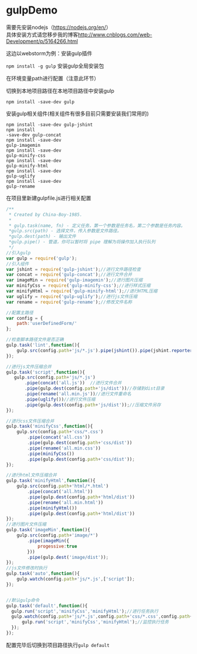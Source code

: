 # gulpDemo
需要先安装nodejs（<a href="https://nodejs.org/en/">https://nodejs.org/en/</a>）</br>
具体安装方式请您移步我的博客<a href="http://www.cnblogs.com/web-Development/p/5164266.html">http://www.cnblogs.com/web-Development/p/5164266.html</a></br>

这边以webstorm为例：安装gulp插件</br>

<code>npm install -g gulp</code>  安装gulp全局安装包</br>

在环境变量path进行配置（注意此环节）</br>

切换到本地项目路径在本地项目路径中安装gulp</br>

<code>npm install -save-dev gulp</code></br>

安装gulp相关组件(相关组件有很多目前只需要安装我们常用的)</br>

<code>npm install -save-dev gulp-jshint</code></br>
<code>npm install -save-dev gulp-concat</code></br>
<code>npm install -save-dev gulp-imagemin</code></br>
<code>npm install -save-dev gulp-minify-css</code></br>
<code>npm install -save-dev gulp-minify-html</code></br>
<code>npm install -save-dev gulp-uglify</code></br>
<code>npm install -save-dev gulp-rename</code></br>

在项目里新建gulpfile.js进行相关配置

``` js
/**
 * Created by China-Boy-1985.
 *
 * gulp.task(name, fn) - 定义任务，第一个参数是任务名，第二个参数是任务内容。
 *gulp.src(path) - 选择文件，传入参数是文件路径。
 *gulp.dest(path) - 输出文件
 *gulp.pipe() - 管道，你可以暂时将 pipe 理解为将操作加入执行队列
 */
//引入gulp
var gulp = require('gulp');
//引入组件
var jshint = require('gulp-jshint');//进行文件路径检查
var concat = require('gulp-concat');//进行文件合并
var imageMin = require('gulp-imagemin');//进行图片压缩
var minifyCss = require('gulp-minify-css');//进行样式压缩
var minifyHtml = require('gulp-minify-html');//进行HTML压缩
var uglify = require('gulp-uglify');//进行js文件压缩
var rename = require('gulp-rename');//修改文件名称

//配置主路径
var config = {
    path:'userDefinedForm/'
};

//检查脚本路径文件是否正确
gulp.task('lint',function(){
    gulp.src(config.path+'js/*.js').pipe(jshint()).pipe(jshint.reporter('default'));
});

//进行js文件压缩合并
gulp.task('script',function(){
   gulp.src(config.path+'js/*.js')
       .pipe(concat('all.js'))  //进行文件合并
       .pipe(gulp.dest(config.path+'js/dist'))//存储到dist目录
       .pipe(rename('all.min.js'))//进行文件重命名
       .pipe(uglify())//进行文件压缩
       .pipe(gulp.dest(config.path+'js/dist'));//压缩文件另存
});

//进行css文件压缩合并
gulp.task('minifyCss',function(){
    gulp.src(config.path+'css/*.css')
        .pipe(concat('all.css'))
        .pipe(gulp.dest(config.path+'css/dist'))
        .pipe(rename('all.min.css'))
        .pipe(minifyCss())
        .pipe(gulp.dest(config.path+'css/dist'));
});

//进行html文件压缩合并
gulp.task('minifyHtml',function(){
    gulp.src(config.path+'html/*.html')
        .pipe(concat('all.html'))
        .pipe(gulp.dest(config.path+'html/dist'))
        .pipe(rename('all.min.html'))
        .pipe(minifyHtml())
        .pipe(gulp.dest(config.path+'html/dist'))
});
//进行图片文件压缩
gulp.task('imageMin',function(){
    gulp.src(config.path+'image/*')
        .pipe(imageMin({
            progessive:true
        }))
        .pipe(gulp.dest('image/dist'));
});
//js文件修改时执行
gulp.task('auto',function(){
    gulp.watch(config.path+'js/*.js',['script']);
});


//默认gulp命令
gulp.task('default',function(){
  gulp.run('script','minifyCss','minifyHtml');//进行任务执行
  gulp.watch(config.path+'js/*.js',config.path+'css/*.css',config.path+'html/*.html',function(){
      gulp.run('script','minifyCss','minifyHtml');//监控执行任务
  });
});
```
配置完毕后切换到项目路径执行<code>gulp default</code>  

